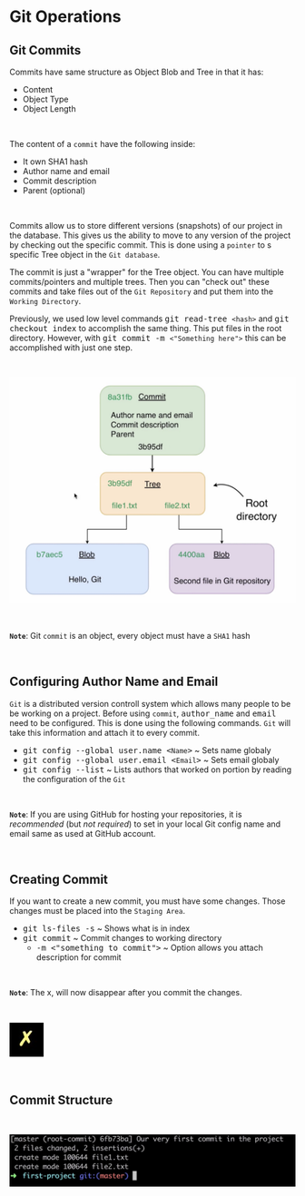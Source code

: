 # **Git Operations**

## **Git Commits**

Commits have same structure as Object Blob and Tree in that it has:
  * Content
  * Object Type
  * Object Length

&nbsp;

The content of a `commit` have the following inside:
  * It own SHA1 hash
  * Author name and email
  * Commit description
  * Parent (optional)

&nbsp;

Commits allow us to store different versions (snapshots) of our project in the 
database. This gives us the ability to move to any version of the project by 
checking out the specific commit. This is done using a `pointer` to s specific 
Tree object in the `Git database`. 

The commit is just a "wrapper" for the Tree object. You can have multiple 
commits/pointers and multiple trees. Then you can "check out" these commits and
take files out of the `Git Repository` and put them into the `Working Directory`.

Previously, we used low level commands <kbd>git read-tree `<hash>`</kbd> and 
<kbd>git checkout index</kbd> to accomplish the same thing. This put files in
the root directory. However, with <kbd>git commit -m `<"Something here">`</kbd>
this can be accomplished with just one step. 

&nbsp;

![alt txt](./assets/commit_pointer.png "Commit Pointer")

&nbsp;

**`Note`**: Git `commit` is an object, every object must have a `SHA1` hash

&nbsp;

## **Configuring Author Name and Email**

`Git` is a distributed version controll system which allows many people to be
be working on a project. Before using `commit`, <kbd>author_name</kbd> and 
<kbd>email</kbd> need to be configured. This is done using the following 
commands. `Git` will take this information and attach it to every commit. 
  * <kbd>git config --global user.name <`Name`></kbd> ~ Sets name globaly
  * <kbd>git config --global user.email <`Email`></kbd> ~ Sets email globaly
  * <kbd>git config --list</kbd> ~ Lists authors that worked on portion by reading the configuration of the `Git`

&nbsp;

**`Note`**: If you are using GitHub for hosting your repositories, it is 
*recommended* (but *not required*) to set in your local Git config name and
email same as used at GitHub account.

&nbsp;

## **Creating Commit**

If you want to create a new commit, you must have some changes. Those changes
must be placed into the `Staging Area`. 
  * <kbd>git ls-files -s</kbd> ~ Shows what is in index
  * <kbd>git commit</kbd> ~ Commit changes to working directory
    * <kbd>-m <"something to commit"></kbd> ~ Option allows you attach description for commit  

&nbsp;

**`Note`**: The x, will now disappear after you commit the changes. 

&nbsp;

![alt txt](./assets/x.png "Changes need to be commited")

&nbsp;

## **Commit Structure**

&nbsp;

![alt txt](./assets/commit_structure.png "Commit Structure")